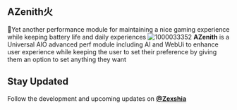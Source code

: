 ## AZenith火 
🍃Yet another performance module for maintaining a nice gaming experience while keeping battery life and daily experiences
![1000033352](https://github.com/user-attachments/assets/904b23f2-010a-4447-bcbf-5eea41aec851)
**AZenith** is a Universal AIO advanced perf module including AI and WebUi to enhance user experience while keeping the user to set their preference by giving them an option to set anything they want
## Stay Updated 
Follow the development and upcoming updates on **[@Zexshia](https://t.me/ZeshArch)**
